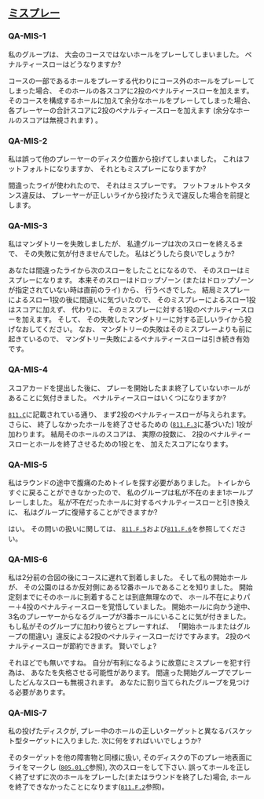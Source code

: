 ## [ミスプレー](811)

### QA-MIS-1
私のグループは、
大会のコースではないホールをプレーしてしまいました。
ペナルティースローはどうなりますか?

コースの一部であるホールをプレーする代わりにコース外のホールをプレーしてしまった場合、
そのホールの各スコアに2投のペナルティースローを加えます。
そのコースを構成するホールに加えて余分なホールをプレーしてしまった場合、
各プレーヤーの合計スコアに2投のペナルティースローを加えます
(余分なホールのスコアは無視されます)
。

### QA-MIS-2
私は誤って他のプレーヤーのディスク位置から投げてしまいました。
これはフットフォルトになりますか、
それともミスプレーになりますか?

間違ったライが使われたので、
それはミスプレーです。
フットフォルトやスタンス違反は、
プレーヤーが正しいライから投げたうえで違反した場合を前提とします。

### QA-MIS-3
私はマンダトリーを失敗しましたが、
私達グループは次のスローを終えるまで、
その失敗に気が付きませんでした。
私はどうしたら良いでしょうか?

あなたは間違ったライから次のスローをしたことになるので、
そのスローはミスプレーになります。
本来そのスローはドロップゾーン
(またはドロップゾーンが指定されていない時は直前のライ)
から、
行うべきでした。
結局ミスプレーによるスロー1投の後に間違いに気づいたので、
そのミスプレーによるスロー1投はスコアに加えず、
代わりに、
そのミスプレーに対する1投のペナルティースローを加えます。
そして、
その失敗したマンダトリーに対する正しいライから投げなおしてください。
なお、
マンダトリーの失敗はそのミスプレーよりも前に起きているので、
マンダトリー失敗によるペナルティースローは引き続き有効です。

### QA-MIS-4
スコアカードを提出した後に、
プレーを開始したまま終了していないホールがあることに気付きました。
ペナルティースローはいくつになりますか?

[`811.C`](811)に記載されている通り、
まず2投のペナルティースローが与えられます。
さらに、
終了しなかったホールを終了させるための
([`811.F.3`](811)に基づいた)
1投が加わります。
結局そのホールのスコアは、
実際の投数に、
2投のペナルティースローとホールを終了させるための1投とを、
加えたスコアになります。

### QA-MIS-5
私はラウンドの途中で腹痛のためトイレを探す必要がありました。
トイレからすぐに戻ることができなかったので、
私のグループは私が不在のまま1ホールプレーしました。
私が不在だったホールに対するペナルティースローと引き換えに、
私はグループに復帰することができますか?

はい。
その問いの扱いに関しては、
[`811.F.5`](811)および[`811.F.6`](811)を参照してください。

### QA-MIS-6
私は2分前の合図の後にコースに遅れて到着しました。
そして私の開始ホールが、
その公園のはるか反対側にある12番ホールであることを知りました。
開始定刻までにそのホールに到着することは到底無理なので、
ホール不在によりパー＋4投のペナルティースローを覚悟していました。
開始ホールに向かう途中、
3名のプレーヤーからなるグループが3番ホールにいることに気が付きました。
もし私がそのグループに加わり彼らとプレーすれば、
「開始ホールまたはグループの間違い」違反による2投のペナルティースローだけですみます。
2投のペナルティースローが節約できます。
賢いでしょ?

それほどでも無いですね。
自分が有利になるように故意にミスプレーを犯す行為は、
あなたを失格させる可能性があります。
間違った開始グループでプレーしたどんなスローも無視されます。
あなたに割り当てられたグループを見つける必要があります。

### QA-MIS-7
私の投げたディスクが, プレー中のホールの正しいターゲットと異なるバスケット型ターゲットに入りました. 次に何をすればいいでしょうか?

そのターゲットを他の障害物と同様に扱い, そのディスクの下のプレー地表面にライをマークし ([`805.01.C`](80501)参照), 次のスローをして下さい. 誤ってホールを正しく終了せずに次のホールをプレーした(またはラウンドを終了した)場合, ホールを終了できなかったことになります([`811.F.2`](811)参照)。
